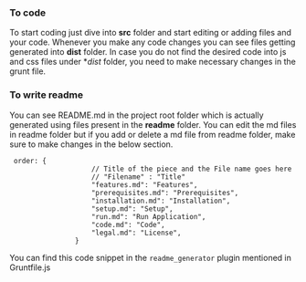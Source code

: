 ### To code
To start coding just dive into **src** folder and start editing or adding files and your code.
Whenever you make any code changes you can see files getting generated into **dist** folder.
In case you do not find the desired code into js and css files under **dist* folder, you need to make necessary changes in the grunt file.

### To write readme
You can see README.md in the project root folder which is actually generated using files present in the **readme** folder.
You can edit the md files in readme folder but if you add or delete a md file from readme folder, make sure to make changes in the below section.

```
 order: {
                    // Title of the piece and the File name goes here
                    // "Filename" : "Title"
                    "features.md": "Features",
                    "prerequisites.md": "Prerequisites",
                    "installation.md": "Installation",
                    "setup.md": "Setup",
                    "run.md": "Run Application",
                    "code.md": "Code",
                    "legal.md": "License",
                }
```

You can find this code snippet in the ```readme_generator``` plugin mentioned in Gruntfile.js